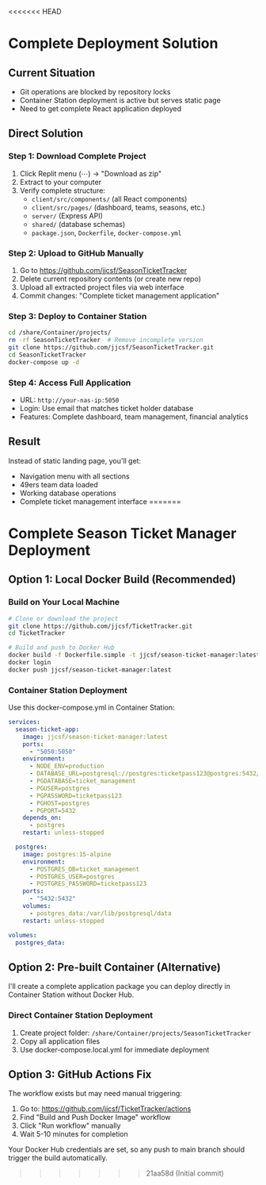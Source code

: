 <<<<<<< HEAD
# Complete Deployment Solution

## Current Situation
- Git operations are blocked by repository locks
- Container Station deployment is active but serves static page
- Need to get complete React application deployed

## Direct Solution

### Step 1: Download Complete Project
1. Click Replit menu (⋯) → "Download as zip"
2. Extract to your computer
3. Verify complete structure:
   - `client/src/components/` (all React components)
   - `client/src/pages/` (dashboard, teams, seasons, etc.)
   - `server/` (Express API)
   - `shared/` (database schemas)
   - `package.json`, `Dockerfile`, `docker-compose.yml`

### Step 2: Upload to GitHub Manually
1. Go to https://github.com/jjcsf/SeasonTicketTracker
2. Delete current repository contents (or create new repo)
3. Upload all extracted project files via web interface
4. Commit changes: "Complete ticket management application"

### Step 3: Deploy to Container Station
```bash
cd /share/Container/projects/
rm -rf SeasonTicketTracker  # Remove incomplete version
git clone https://github.com/jjcsf/SeasonTicketTracker.git
cd SeasonTicketTracker
docker-compose up -d
```

### Step 4: Access Full Application
- URL: `http://your-nas-ip:5050`
- Login: Use email that matches ticket holder database
- Features: Complete dashboard, team management, financial analytics

## Result
Instead of static landing page, you'll get:
- Navigation menu with all sections
- 49ers team data loaded
- Working database operations
- Complete ticket management interface
=======
# Complete Season Ticket Manager Deployment

## Option 1: Local Docker Build (Recommended)

### Build on Your Local Machine
```bash
# Clone or download the project
git clone https://github.com/jjcsf/TicketTracker.git
cd TicketTracker

# Build and push to Docker Hub
docker build -f Dockerfile.simple -t jjcsf/season-ticket-manager:latest .
docker login
docker push jjcsf/season-ticket-manager:latest
```

### Container Station Deployment
Use this docker-compose.yml in Container Station:

```yaml
services:
  season-ticket-app:
    image: jjcsf/season-ticket-manager:latest
    ports:
      - "5050:5050"
    environment:
      - NODE_ENV=production
      - DATABASE_URL=postgresql://postgres:ticketpass123@postgres:5432/ticket_management
      - PGDATABASE=ticket_management
      - PGUSER=postgres
      - PGPASSWORD=ticketpass123
      - PGHOST=postgres
      - PGPORT=5432
    depends_on:
      - postgres
    restart: unless-stopped

  postgres:
    image: postgres:15-alpine
    environment:
      - POSTGRES_DB=ticket_management
      - POSTGRES_USER=postgres
      - POSTGRES_PASSWORD=ticketpass123
    ports:
      - "5432:5432"
    volumes:
      - postgres_data:/var/lib/postgresql/data
    restart: unless-stopped

volumes:
  postgres_data:
```

## Option 2: Pre-built Container (Alternative)

I'll create a complete application package you can deploy directly in Container Station without Docker Hub.

### Direct Container Station Deployment
1. Create project folder: `/share/Container/projects/SeasonTicketTracker`
2. Copy all application files
3. Use docker-compose.local.yml for immediate deployment

## Option 3: GitHub Actions Fix

The workflow exists but may need manual triggering:
1. Go to: https://github.com/jjcsf/TicketTracker/actions
2. Find "Build and Push Docker Image" workflow
3. Click "Run workflow" manually
4. Wait 5-10 minutes for completion

Your Docker Hub credentials are set, so any push to main branch should trigger the build automatically.
>>>>>>> 21aa58d (Initial commit)
